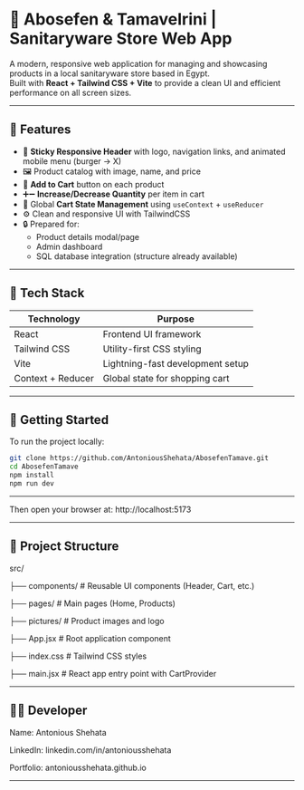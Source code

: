 # 🛁 Abosefen & TamaveIrini | Sanitaryware Store Web App

A modern, responsive web application for managing and showcasing products in a local sanitaryware store based in Egypt.  
Built with **React + Tailwind CSS + Vite** to provide a clean UI and efficient performance on all screen sizes.

---

## 🎯 Features


- 🧭 **Sticky Responsive Header** with logo, navigation links, and animated mobile menu (burger → X)
- 🖼️ Product catalog with image, name, and price
- 🛒 **Add to Cart** button on each product
- ➕➖ **Increase/Decrease Quantity** per item in cart
- 🧠 Global **Cart State Management** using `useContext` + `useReducer`
- ⚙️ Clean and responsive UI with TailwindCSS
- 🔒 Prepared for:
  - Product details modal/page
  - Admin dashboard
  - SQL database integration (structure already available)

---

## 🧰 Tech Stack

| Technology    | Purpose                         |
|---------------|----------------------------------|
| React         | Frontend UI framework            |
| Tailwind CSS  | Utility-first CSS styling        |
| Vite          | Lightning-fast development setup |
| Context + Reducer | Global state for shopping cart |

---

## 🚀 Getting Started

To run the project locally:

```bash
git clone https://github.com/AntoniousShehata/AbosefenTamave.git
cd AbosefenTamave
npm install
npm run dev
```
---
Then open your browser at:
http://localhost:5173

---
## 📁 Project Structure

src/

├── components/        # Reusable UI components (Header, Cart, etc.)

├── pages/             # Main pages (Home, Products)

├── pictures/          # Product images and logo

├── App.jsx            # Root application component

├── index.css          # Tailwind CSS styles

├── main.jsx           # React app entry point with CartProvider

---
## 👨‍💻 Developer

Name: Antonious Shehata

LinkedIn: linkedin.com/in/antoniousshehata

Portfolio: antoniousshehata.github.io

---
